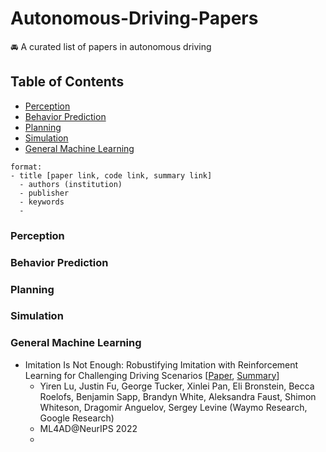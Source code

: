 # Autonomous-Driving-Papers
🚘 A curated list of papers in autonomous driving

## Table of Contents
* [Perception](#perception)
* [Behavior Prediction](#behavior-prediction)
* [Planning](#planning)
* [Simulation](#simulation)
* [General Machine Learning](#general-machine-learning)

```
format:
- title [paper link, code link, summary link]
  - authors (institution)
  - publisher
  - keywords
  - 
```

### Perception

### Behavior Prediction

### Planning

### Simulation

### General Machine Learning

- Imitation Is Not Enough: Robustifying Imitation with Reinforcement Learning for Challenging Driving Scenarios [[Paper](https://arxiv.org/abs/2212.11419), [Summary]()]
  - Yiren Lu, Justin Fu, George Tucker, Xinlei Pan, Eli Bronstein, Becca Roelofs, Benjamin Sapp, Brandyn White, Aleksandra Faust, Shimon Whiteson, Dragomir Anguelov, Sergey Levine (Waymo Research, Google Research)
  - ML4AD@NeurIPS 2022
  - 
 

